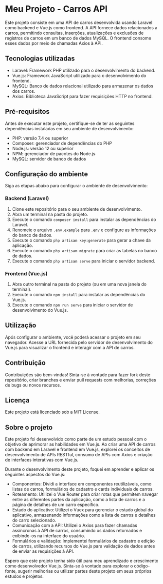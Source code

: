 # Meu Projeto - Carros API

Este projeto consiste em uma API de carros desenvolvida usando Laravel como backend e Vue.js como frontend. A API fornece dados relacionados a carros, permitindo consultas, inserções, atualizações e exclusões de registros de carros em um banco de dados MySQL. O frontend consome esses dados por meio de chamadas Axios à API.

## Tecnologias utilizadas

- Laravel: Framework PHP utilizado para o desenvolvimento do backend.
- Vue.js: Framework JavaScript utilizado para o desenvolvimento do frontend.
- MySQL: Banco de dados relacional utilizado para armazenar os dados dos carros.
- Axios: Biblioteca JavaScript para fazer requisições HTTP no frontend.

## Pré-requisitos

Antes de executar este projeto, certifique-se de ter as seguintes dependências instaladas em seu ambiente de desenvolvimento:

- PHP: versão 7.4 ou superior
- Composer: gerenciador de dependências do PHP
- Node.js: versão 12 ou superior
- NPM: gerenciador de pacotes do Node.js
- MySQL: servidor de banco de dados

## Configuração do ambiente

Siga as etapas abaixo para configurar o ambiente de desenvolvimento:

### Backend (Laravel)

1. Clone este repositório para o seu ambiente de desenvolvimento.
2. Abra um terminal na pasta do projeto.
3. Execute o comando `composer install` para instalar as dependências do Laravel.
4. Renomeie o arquivo `.env.example` para `.env` e configure as informações do banco de dados.
5. Execute o comando `php artisan key:generate` para gerar a chave da aplicação.
6. Execute o comando `php artisan migrate` para criar as tabelas no banco de dados.
7. Execute o comando `php artisan serve` para iniciar o servidor backend.

### Frontend (Vue.js)

1. Abra outro terminal na pasta do projeto (ou em uma nova janela do terminal).
2. Execute o comando `npm install` para instalar as dependências do Vue.js.
3. Execute o comando `npm run serve` para iniciar o servidor de desenvolvimento do Vue.js.

## Utilização

Após configurar o ambiente, você poderá acessar o projeto em seu navegador. Acesse a URL fornecida pelo servidor de desenvolvimento do Vue.js para visualizar o frontend e interagir com a API de carros.

## Contribuição

Contribuições são bem-vindas! Sinta-se à vontade para fazer fork deste repositório, criar branches e enviar pull requests com melhorias, correções de bugs ou novos recursos.

## Licença

Este projeto está licenciado sob a MIT License.

## Sobre o projeto

Este projeto foi desenvolvido como parte de um estudo pessoal com o objetivo de aprimorar as habilidades em Vue.js. Ao criar uma API de carros com backend em Laravel e frontend em Vue.js, explorei os conceitos de desenvolvimento de APIs RESTful, consumo de APIs com Axios e criação de interfaces interativas com Vue.js.

Durante o desenvolvimento deste projeto, foquei em aprender e aplicar os seguintes aspectos do Vue.js:

- Componentes: Dividi a interface em componentes reutilizáveis, como listas de carros, formulários de cadastro e cards individuais de carros.
- Roteamento: Utilizei o Vue Router para criar rotas que permitem navegar entre as diferentes partes da aplicação, como a lista de carros e a página de detalhes de um carro específico.
- Estado do aplicativo: Utilizei o Vuex para gerenciar o estado global do aplicativo, armazenando informações como a lista de carros e detalhes do carro selecionado.
- Comunicação com a API: Utilizei o Axios para fazer chamadas assíncronas à API de carros, consumindo os dados retornados e exibindo-os na interface do usuário.
- Formulários e validação: Implementei formulários de cadastro e edição de carros, utilizando recursos do Vue.js para validação de dados antes de enviar as requisições à API.

Espero que este projeto tenha sido útil para meu aprendizado e crescimento como desenvolvedor Vue.js. Sinta-se à vontade para explorar o código-fonte, sugerir melhorias ou utilizar partes deste projeto em seus próprios estudos e projetos.
